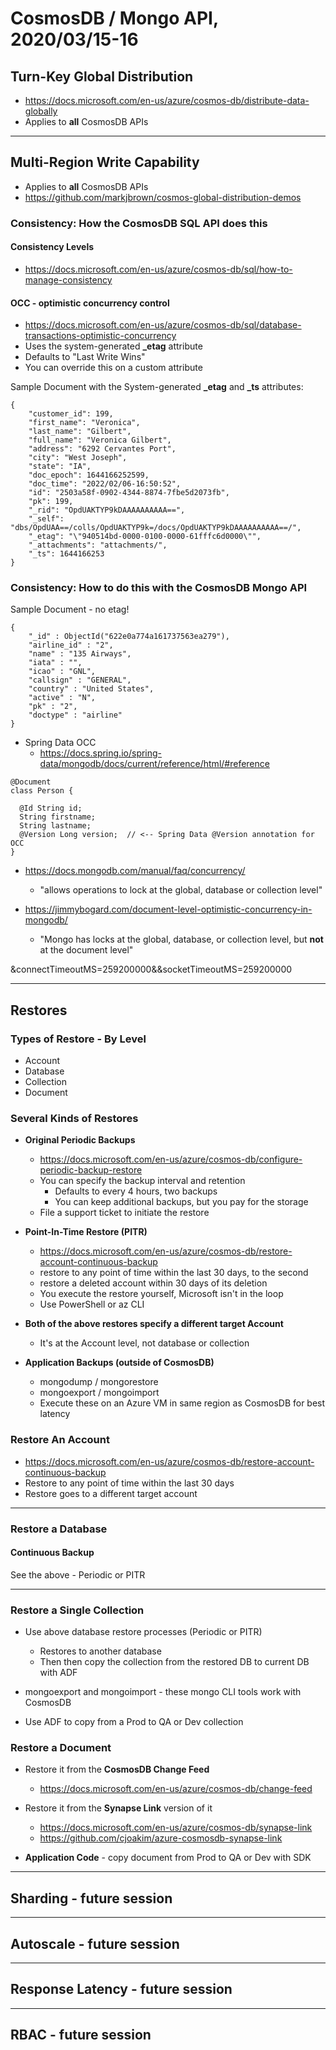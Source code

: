 # CosmosDB / Mongo API, 2020/03/15-16

## Turn-Key Global Distribution

- https://docs.microsoft.com/en-us/azure/cosmos-db/distribute-data-globally
- Applies to **all** CosmosDB APIs

---

## Multi-Region Write Capability

- Applies to **all** CosmosDB APIs
- https://github.com/markjbrown/cosmos-global-distribution-demos

### Consistency: How the CosmosDB SQL API does this

#### Consistency Levels

- https://docs.microsoft.com/en-us/azure/cosmos-db/sql/how-to-manage-consistency


#### OCC - optimistic concurrency control

- https://docs.microsoft.com/en-us/azure/cosmos-db/sql/database-transactions-optimistic-concurrency
- Uses the system-generated **_etag** attribute
- Defaults to "Last Write Wins"
- You can override this on a custom attribute

Sample Document with the System-generated **_etag** and **_ts** attributes:

```
{
    "customer_id": 199,
    "first_name": "Veronica",
    "last_name": "Gilbert",
    "full_name": "Veronica Gilbert",
    "address": "6292 Cervantes Port",
    "city": "West Joseph",
    "state": "IA",
    "doc_epoch": 1644166252599,
    "doc_time": "2022/02/06-16:50:52",
    "id": "2503a58f-0902-4344-8874-7fbe5d2073fb",
    "pk": 199,
    "_rid": "OpdUAKTYP9kDAAAAAAAAAA==",
    "_self": "dbs/OpdUAA==/colls/OpdUAKTYP9k=/docs/OpdUAKTYP9kDAAAAAAAAAA==/",
    "_etag": "\"940514bd-0000-0100-0000-61fffc6d0000\"",
    "_attachments": "attachments/",
    "_ts": 1644166253
}
```

### Consistency: How to do this with the CosmosDB Mongo API

Sample Document - no etag!

```
{
	"_id" : ObjectId("622e0a774a161737563ea279"),
	"airline_id" : "2",
	"name" : "135 Airways",
	"iata" : "",
	"icao" : "GNL",
	"callsign" : "GENERAL",
	"country" : "United States",
	"active" : "N",
	"pk" : "2",
	"doctype" : "airline"
}
```

- Spring Data OCC
  - https://docs.spring.io/spring-data/mongodb/docs/current/reference/html/#reference

```
@Document
class Person {

  @Id String id;
  String firstname;
  String lastname;
  @Version Long version;  // <-- Spring Data @Version annotation for OCC
}
```

- https://docs.mongodb.com/manual/faq/concurrency/
  - "allows operations to lock at the global, database or collection level"

- https://jimmybogard.com/document-level-optimistic-concurrency-in-mongodb/ 
  - "Mongo has locks at the global, database, or collection level, but **not** at the document level"

&connectTimeoutMS=259200000&&socketTimeoutMS=259200000

---

## Restores

### Types of Restore - By Level

- Account
- Database
- Collection
- Document

### Several Kinds of Restores

- **Original Periodic Backups**
  - https://docs.microsoft.com/en-us/azure/cosmos-db/configure-periodic-backup-restore
  - You can specify the backup interval and retention
    - Defaults to every 4 hours, two backups
    - You can keep additional backups, but you pay for the storage
  - File a support ticket to initiate the restore

- **Point-In-Time Restore (PITR)**
  - https://docs.microsoft.com/en-us/azure/cosmos-db/restore-account-continuous-backup
  - restore to any point of time within the last 30 days, to the second
  - restore a deleted account within 30 days of its deletion
  - You execute the restore yourself, Microsoft isn't in the loop
  - Use PowerShell or az CLI

- **Both of the above restores specify a different target Account**
  - It's at the Account level, not database or collection

- **Application Backups (outside of CosmosDB)**
  - mongodump / mongorestore
  - mongoexport / mongoimport
  - Execute these on an Azure VM in same region as CosmosDB for best latency

### Restore An Account 

- https://docs.microsoft.com/en-us/azure/cosmos-db/restore-account-continuous-backup
- Restore to any point of time within the last 30 days
- Restore goes to a different target account

---

### Restore a Database 

#### Continuous Backup

See the above - Periodic or PITR


---

### Restore a Single Collection

- Use above database restore processes (Periodic or PITR)
  - Restores to another database
  - Then then copy the collection from the restored DB to current DB with ADF

- mongoexport and mongoimport - these mongo CLI tools work with CosmosDB

- Use ADF to copy from a Prod to QA or Dev collection

### Restore a Document

- Restore it from the **CosmosDB Change Feed**
  - https://docs.microsoft.com/en-us/azure/cosmos-db/change-feed

- Restore it from the **Synapse Link** version of it 
  - https://docs.microsoft.com/en-us/azure/cosmos-db/synapse-link
  - https://github.com/cjoakim/azure-cosmosdb-synapse-link

- **Application Code** - copy document from Prod to QA or Dev with SDK


--- 

## Sharding - future session



--- 

## Autoscale - future session


--- 

## Response Latency - future session



--- 

## RBAC - future session





